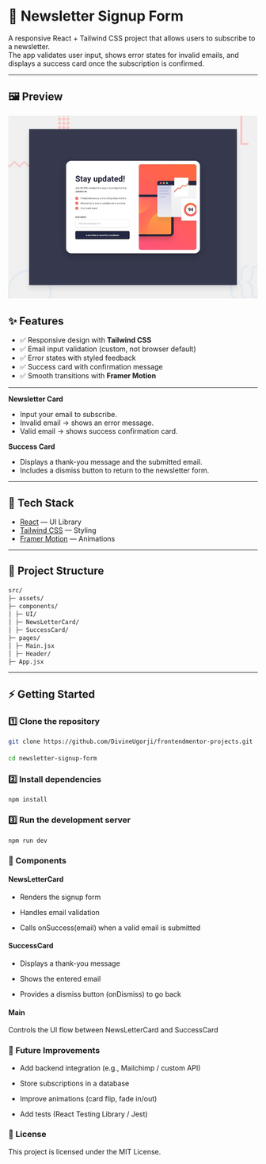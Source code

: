 # 📧 Newsletter Signup Form

A responsive React + Tailwind CSS project that allows users to subscribe to a newsletter.  
The app validates user input, shows error states for invalid emails, and displays a success card once the subscription is confirmed.

---

## 🖼️ Preview

![](./src/assets/design/desktop-preview.jpg)

## ✨ Features

- ✅ Responsive design with **Tailwind CSS**
- ✅ Email input validation (custom, not browser default)
- ✅ Error states with styled feedback
- ✅ Success card with confirmation message
- ✅ Smooth transitions with **Framer Motion**

---

**Newsletter Card**

- Input your email to subscribe.
- Invalid email → shows an error message.
- Valid email → shows success confirmation card.

**Success Card**

- Displays a thank-you message and the submitted email.
- Includes a dismiss button to return to the newsletter form.

---

## 🚀 Tech Stack

- [React](https://reactjs.org/) — UI Library
- [Tailwind CSS](https://tailwindcss.com/) — Styling
- [Framer Motion](https://www.framer.com/motion/) — Animations

---

## 📂 Project Structure

```
src/
├─ assets/
├─ components/
│ ├─ UI/
│ ├─ NewsLetterCard/
│ ├─ SuccessCard/
├─ pages/
│ ├─ Main.jsx
│ ├─ Header/
├─ App.jsx
```

---

## ⚡ Getting Started

### 1️⃣ Clone the repository

```bash
git clone https://github.com/DivineUgorji/frontendmentor-projects.git

cd newsletter-signup-form
```

### 2️⃣ Install dependencies

```
npm install
```

### 3️⃣ Run the development server

```
npm run dev
```

### 🧩 Components

#### NewsLetterCard

- Renders the signup form

- Handles email validation

- Calls onSuccess(email) when a valid email is submitted

#### SuccessCard

- Displays a thank-you message

- Shows the entered email

- Provides a dismiss button (onDismiss) to go back

#### Main

Controls the UI flow between NewsLetterCard and SuccessCard

### 🔮 Future Improvements

- Add backend integration (e.g., Mailchimp / custom API)

- Store subscriptions in a database

- Improve animations (card flip, fade in/out)

- Add tests (React Testing Library / Jest)

### 📜 License

This project is licensed under the MIT License.
